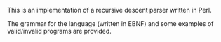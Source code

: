 This is an implementation of a recursive descent parser written in Perl.

The grammar for the language (written in EBNF) and some examples of
valid/invalid programs are provided. 

